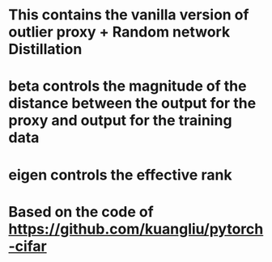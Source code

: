 # This contains the vanilla version of outlier proxy + Random network Distillation

# beta controls the magnitude of the distance between the output for the proxy and output for the training data

# eigen controls the effective rank 

# Based on the code of https://github.com/kuangliu/pytorch-cifar

